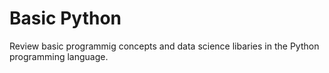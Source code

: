 # Basic Python

Review basic programmig concepts and data science libaries in the Python programming language.  